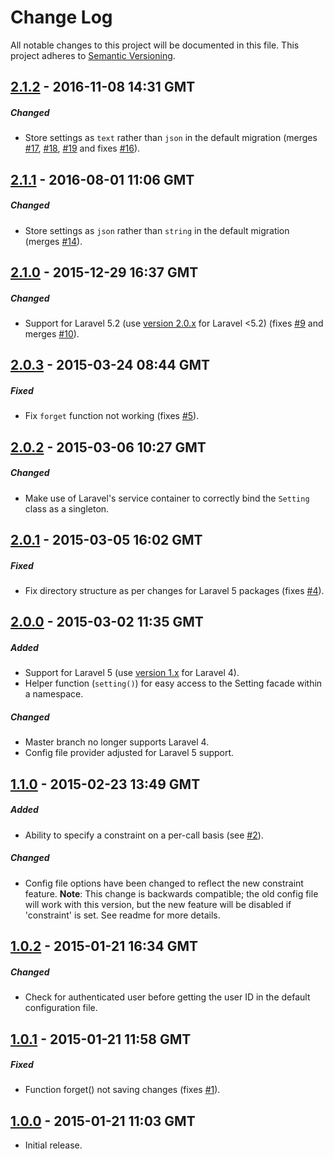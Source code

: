 # Change Log
All notable changes to this project will be documented in this file.
This project adheres to [Semantic Versioning](http://semver.org/).


## [2.1.2] - 2016-11-08 14:31 GMT
##### Changed
- Store settings as `text` rather than `json` in the default migration (merges [#17], [#18], [#19] and fixes [#16]).

## [2.1.1] - 2016-08-01 11:06 GMT
##### Changed
- Store settings as `json` rather than `string` in the default migration (merges [#14]).

## [2.1.0] - 2015-12-29 16:37 GMT
##### Changed
- Support for Laravel 5.2 (use [version 2.0.x](https://github.com/Grimthorr/laravel-user-settings/tree/laravel5) for Laravel <5.2) (fixes [#9] and merges [#10]).

## [2.0.3] - 2015-03-24 08:44 GMT
##### Fixed
- Fix `forget` function not working (fixes [#5]).

## [2.0.2] - 2015-03-06 10:27 GMT
##### Changed
- Make use of Laravel's service container to correctly bind the `Setting` class as a singleton.

## [2.0.1] - 2015-03-05 16:02 GMT
##### Fixed
- Fix directory structure as per changes for Laravel 5 packages (fixes [#4]).

## [2.0.0] - 2015-03-02 11:35 GMT
##### Added
- Support for Laravel 5 (use [version 1.x](https://github.com/Grimthorr/laravel-user-settings/tree/laravel4) for Laravel 4).
- Helper function (`setting()`) for easy access to the Setting facade within a namespace.

##### Changed
- Master branch no longer supports Laravel 4.
- Config file provider adjusted for Laravel 5 support.

## [1.1.0] - 2015-02-23 13:49 GMT
##### Added
- Ability to specify a constraint on a per-call basis (see [#2]).

##### Changed
- Config file options have been changed to reflect the new constraint feature. **Note**: This change is backwards compatible; the old config file will work with this version, but the new feature will be disabled if 'constraint' is set. See readme for more details.

## [1.0.2] - 2015-01-21 16:34 GMT
##### Changed
- Check for authenticated user before getting the user ID in the default configuration file.

## [1.0.1] - 2015-01-21 11:58 GMT
##### Fixed
- Function forget() not saving changes (fixes [#1]).

## [1.0.0] - 2015-01-21 11:03 GMT
- Initial release.



[#1]: https://github.com/Grimthorr/laravel-user-settings/issues/1
[#2]: https://github.com/Grimthorr/laravel-user-settings/pull/2
[#4]: https://github.com/Grimthorr/laravel-user-settings/issues/4
[#5]: https://github.com/Grimthorr/laravel-user-settings/issues/5
[#9]: https://github.com/Grimthorr/laravel-user-settings/issues/9
[#10]: https://github.com/Grimthorr/laravel-user-settings/pull/10
[#14]: https://github.com/Grimthorr/laravel-user-settings/pull/14
[#16]: https://github.com/Grimthorr/laravel-user-settings/pull/14
[#17]: https://github.com/Grimthorr/laravel-user-settings/pull/14
[#18]: https://github.com/Grimthorr/laravel-user-settings/pull/14
[#19]: https://github.com/Grimthorr/laravel-user-settings/pull/14

[2.1.2]: https://github.com/Grimthorr/laravel-user-settings/compare/2.1.1...2.1.2
[2.1.1]: https://github.com/Grimthorr/laravel-user-settings/compare/2.1.0...2.1.1
[2.1.0]: https://github.com/Grimthorr/laravel-user-settings/compare/2.0.3...2.1.0
[2.0.3]: https://github.com/Grimthorr/laravel-user-settings/compare/2.0.2...2.0.3
[2.0.2]: https://github.com/Grimthorr/laravel-user-settings/compare/2.0.1...2.0.2
[2.0.1]: https://github.com/Grimthorr/laravel-user-settings/compare/2.0.0...2.0.1
[2.0.0]: https://github.com/Grimthorr/laravel-user-settings/compare/1.1.0...2.0.0
[1.1.0]: https://github.com/Grimthorr/laravel-user-settings/compare/1.0.2...1.1.0
[1.0.2]: https://github.com/Grimthorr/laravel-user-settings/compare/1.0.1...1.0.2
[1.0.1]: https://github.com/Grimthorr/laravel-user-settings/compare/1.0.0...1.0.1
[1.0.0]: https://github.com/Grimthorr/laravel-user-settings/tree/1.0.0
